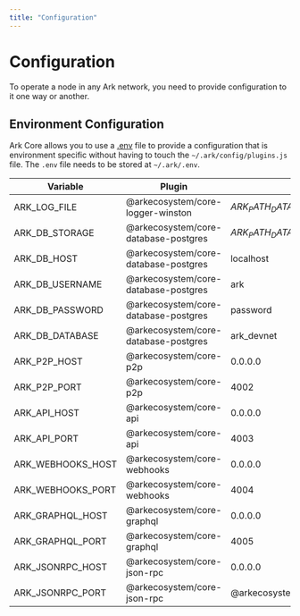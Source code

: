 ```yaml
---
title: "Configuration"
---
```


# Configuration

To operate a node in any Ark network, you need to provide configuration to it one way or another.

## Environment Configuration

Ark Core allows you to use a [.env](https://github.com/bevry/envfile) file to provide a configuration that is environment specific without having to touch the `~/.ark/config/plugins.js` file. The `.env` file needs to be stored at `~/.ark/.env`.

| Variable          | Plugin                               | Default                                               |
|-------------------|--------------------------------------|-------------------------------------------------------|
| ARK_LOG_FILE      | @arkecosystem/core-logger-winston    | $ARK_PATH_DATA/logs/core/$ARK_NETWORK_NAME/%DATE%.log |
| ARK_DB_STORAGE    | @arkecosystem/core-database-postgres | $ARK_PATH_DATA/database/$ARK_NETWORK_NAME             |
| ARK_DB_HOST       | @arkecosystem/core-database-postgres | localhost                                             |
| ARK_DB_USERNAME   | @arkecosystem/core-database-postgres | ark                                                   |
| ARK_DB_PASSWORD   | @arkecosystem/core-database-postgres | password                                              |
| ARK_DB_DATABASE   | @arkecosystem/core-database-postgres | ark_devnet                                            |
| ARK_P2P_HOST      | @arkecosystem/core-p2p               | 0.0.0.0                                               |
| ARK_P2P_PORT      | @arkecosystem/core-p2p               | 4002                                                  |
| ARK_API_HOST      | @arkecosystem/core-api               | 0.0.0.0                                               |
| ARK_API_PORT      | @arkecosystem/core-api               | 4003                                                  |
| ARK_WEBHOOKS_HOST | @arkecosystem/core-webhooks          | 0.0.0.0                                               |
| ARK_WEBHOOKS_PORT | @arkecosystem/core-webhooks          | 4004                                                  |
| ARK_GRAPHQL_HOST  | @arkecosystem/core-graphql           | 0.0.0.0                                               |
| ARK_GRAPHQL_PORT  | @arkecosystem/core-graphql           | 4005                                                  |
| ARK_JSONRPC_HOST  | @arkecosystem/core-json-rpc          | 0.0.0.0                                               |
| ARK_JSONRPC_PORT  | @arkecosystem/core-json-rpc          | @arkecosystem/core-json-rpc                           |